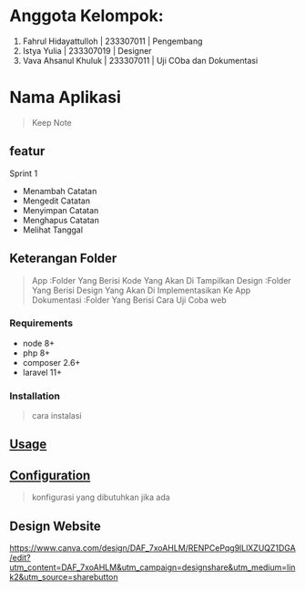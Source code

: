 # Anggota Kelompok:
1. Fahrul Hidayattulloh | 233307011 | Pengembang
2. Istya Yulia | 233307019 | Designer
3. Vava Ahsanul Khuluk | 233307011 | Uji COba dan Dokumentasi

# Nama Aplikasi
> Keep Note

## featur
Sprint 1
* Menambah Catatan
* Mengedit Catatan
* Menyimpan Catatan
* Menghapus Catatan
* Melihat Tanggal
## Keterangan Folder
>App :Folder Yang Berisi Kode Yang Akan Di Tampilkan
>Design :Folder Yang Berisi Design Yang Akan Di Implementasikan Ke App
>Dokumentasi :Folder Yang Berisi Cara Uji Coba web

### Requirements

* node 8+
* php 8+
* composer 2.6+
* laravel 11+

### Installation
> cara instalasi

## [Usage](#usage)
> 


## [Configuration](#configuration)
> konfigurasi yang dibutuhkan jika ada

## Design Website
https://www.canva.com/design/DAF_7xoAHLM/RENPCePqg9lLlXZUQZ1DGA/edit?utm_content=DAF_7xoAHLM&utm_campaign=designshare&utm_medium=link2&utm_source=sharebutton
